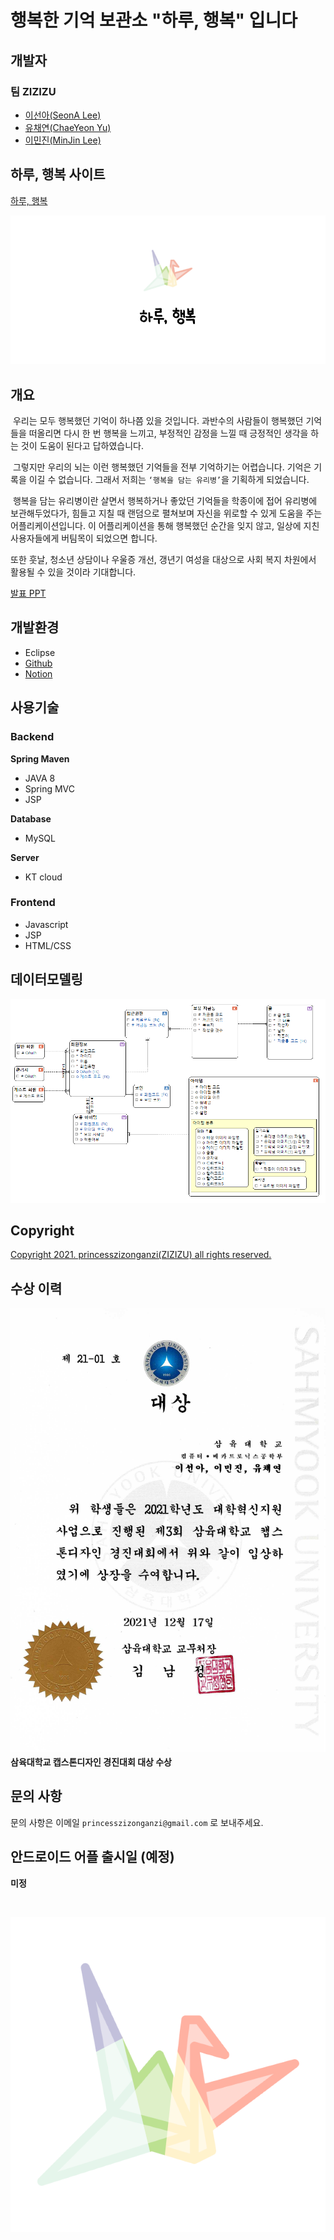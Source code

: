 # 행복한 기억 보관소 "하루, 행복" 입니다
## 개발자
### 팀 ZIZIZU
- [이선아(SeonA Lee)](https://github.com/princesssuna)
- [유채연(ChaeYeon Yu)](https://github.com/ycyeon)
- [이민진(MinJin Lee)](https://github.com/3tPepper)

## 하루, 행복 사이트
[하루, 행복](http://dailyhappy.kro.kr)

![](./Image/로고%20시작페이지.png)

## 개요
&nbsp;우리는 모두 행복했던 기억이 하나쯤 있을 것입니다. 과반수의 사람들이 행복했던 기억들을 떠올리면 다시 한 번 행복을 느끼고, 부정적인 감정을 느낄 때 긍정적인 생각을 하는 것이 도움이 된다고 답하였습니다. 

&nbsp;그렇지만 우리의 뇌는 이런 행복했던 기억들을 전부 기억하기는 어렵습니다.
기억은 기록을 이길 수 없습니다. 그래서 저희는 ```‘행복을 담는 유리병’```을 기획하게 되었습니다. 

&nbsp;행복을 담는 유리병이란 살면서 행복하거나 좋았던 기억들을 학종이에 접어 유리병에 보관해두었다가, 힘들고 지칠 때 랜덤으로 펼쳐보며 자신을 위로할 수 있게 도움을 주는 어플리케이션입니다.
이 어플리케이션을 통해 행복했던 순간을 잊지 않고, 일상에 지친 사용자들에게 버팀목이 되었으면 합니다.

또한 훗날, 청소년 상담이나 우울증 개선, 갱년기 여성을 대상으로 사회 복지 차원에서 활용될 수 있을 것이라 기대합니다.

[발표 PPT](https://github.com/Daily-Happy-Project/Daily-Happy/blob/main/Image/하루행복%20PPT.pdf)

## 개발환경
- Eclipse
- [Github](https://github.com/Daily-Happy-Project/Daily-Happy)
- [Notion](https://www.notion.so/ae6e5931100b48f2ac52338c7aaa83bb)

## 사용기술
### Backend

**Spring Maven**
- JAVA 8
- Spring MVC
- JSP

**Database**
- MySQL

**Server**
- KT cloud

### Frontend
- Javascript
- JSP
- HTML/CSS

## 데이터모델링
![](./Image/논리모델링.png)

## Copyright
[Copyright 2021. princesszizonganzi(ZIZIZU) all rights reserved.](https://github.com/Daily-Happy-Project/Daily-Happy/blob/main/DailyHappy/WebApp/views/copyrightView.jsp)

## 수상 이력
![](./Image/수상이력.jpeg)
**삼육대학교 캡스톤디자인 경진대회 대상 수상**

## 문의 사항
문의 사항은 이메일 ```princesszizonganzi@gmail.com``` 로 보내주세요.

## 안드로이드 어플 출시일 (예정)
**미정**

<br/>

![](./Image/로고.png)
